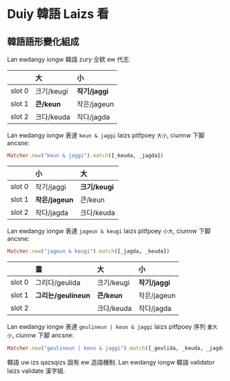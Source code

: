 # Duiy 韓語 Laizs 看

## 韓語語形變化組成

Lan ewdangy iongw 韓語 zury 仝欵 ew 代志.

| | 大 | 小 |
| :--- | :--- | :--- |
| slot 0 | 크기/keugi | **작기/jaggi** |
| slot 1 | **큰/keun** | 작은/jageun |
| slot 2 | 크다/keuda | 작다/jagda |

Lan ewdangy iongw 表達 `keun & jaggi` laizs pitfpoey `大小`, ciunnw 下脚 ancsne:

```ruby
Matcher.new("keun & jaggi").match([_keuda, _jagda])
```

| | 小 | 大 |
| :--- | :--- | :--- |
| slot 0 | 작기/jaggi | **크기/keugi** |
| slot 1 | **작은/jageun** | 큰/keun |
| slot 2 | 작다/jagda | 크다/keuda |

Lan ewdangy iongw 表達 `jageun & keugi` laizs pitfpoey `小大`, ciunnw 下脚 ancsne:

```ruby
Matcher.new("jageun & keugi").match([_jagda, _keuda])
```

| | 畫 | 大 | 小 |
| :--- | :--- | :--- | :--- |
| slot 0 | 그리다/geulida | 크기/keugi | **작기/jaggi** |
| slot 1 | **그리는/geulineun** | **큰/keun** | 작은/jageun |
| slot 2 | | 크다/keuda | 작다/jagda |

Lan ewdangy iongw 表達 `geulineun | keun & jaggi` laizs pitfpoey 序列 `畫大小`, ciunnw 下脚 ancsne:

```ruby
Matcher.new("geulineun | keun & jaggi").match([_geulida, _keuda, _jagda])
```

韓語 uw izs qazsqizs 固有 ew 造語機制. Lan ewdangy iongw 韓語 validator laizs validate 漢字組.
